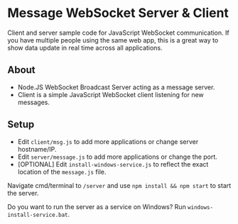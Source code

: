 # Message WebSocket Server & Client
Client and server sample code for JavaScript WebSocket communication.
If you have multiple people using the same web app, this is a great way to show data update in real time across all applications.

## About
- Node.JS WebSocket Broadcast Server acting as a message server.
- Client is a simple JavaScript WebSocket client listening for new messages.

## Setup
- Edit `client/msg.js` to add more applications or change server hostname/IP.
- Edit `server/message.js` to add more applications or change the port.
- [OPTIONAL] Edit `install-windows-service.js` to reflect the exact location of the `message.js` file.

Navigate cmd/terminal to `/server` and use `npm install && npm start` to start the server.

Do you want to run the server as a service on Windows? Run `windows-install-service.bat`.